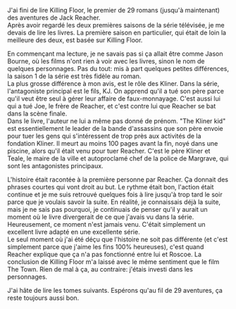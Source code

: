J'ai fini de lire Killing Floor, le premier de 29 romans (jusqu'à maintenant) des aventures de Jack Reacher.  
Après avoir regardé les deux premières saisons de la série télévisée, je me devais de lire les livres. La première saison en particulier, qui était de loin la meilleure des deux, est basée sur Killing Floor.

En commençant ma lecture, je ne savais pas si ça allait être comme Jason Bourne, où les films n'ont rien à voir avec les livres, sinon le nom de quelques personnages. Pas du tout: mis à part quelques petites différences, la saison 1 de la série est très fidèle au roman.  
La plus grosse différence à mon avis, est le rôle des Kliner. Dans la série, l'antagoniste principal est le fils, KJ. On apprend qu'il a tué son père parce qu'il veut être seul à gérer leur affaire de faux-monnayage. C'est aussi lui qui a tué Joe, le frère de Reacher, et c'est contre lui que Reacher se bat dans la scène finale.  
Dans le livre, l'auteur ne lui a même pas donné de prénom. "The Kliner kid" est essentiellement le leader de la bande d'assassins que son père envoie pour tuer les gens qui s'intéressent de trop près aux activités de la fondation Kliner. Il meurt au moins 100 pages avant la fin, noyé dans une piscine, alors qu'il était venu pour tuer Reacher. C'est le père Kliner et Teale, le maire de la ville et autoproclamé chef de la police de Margrave, qui sont les antagonistes principaux.

L'histoire était racontée à la première personne par Reacher. Ça donnait des phrases courtes qui vont droit au but. Le rythme était bon, l'action était continue et je me suis retrouvé quelques fois à lire jusqu'à trop tard le soir parce que je voulais savoir la suite. En réalité, je connaissais déjà la suite, mais je ne sais pas pourquoi, je continuais de penser qu'il y aurait un moment où le livre divergerait de ce que j'avais vu dans la série. Heureusement, ce moment n'est jamais venu. C'était simplement un excellent livre adapté en une excellente série.  
Le seul moment où j'ai été déçu que l'histoire ne soit pas différente (et c'est simplement parce que j'aime les fins 100% heureuses), c'est quand Reacher explique que ça n'a pas fonctionné entre lui et Roscoe. La conclusion de Killing Floor m'a laissé avec le même sentiment que le film The Town. Rien de mal à ça, au contraire: j'étais investi dans les personnages.

J'ai hâte de lire les tomes suivants. Espérons qu'au fil de 29 aventures, ça reste toujours aussi bon.
